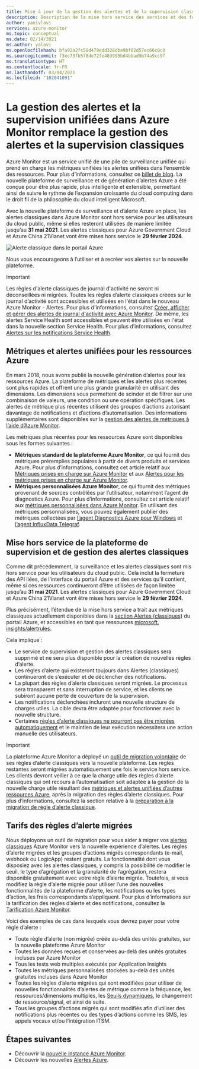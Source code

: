 ```yaml
---
title: Mise à jour de la gestion des alertes et de la supervision classiques dans Azure Monitor
description: Description de la mise hors service des services et des fonctionnalités de supervision classique, présentée précédemment dans le Portail Azure sous Alertes (classique).
author: yanivlavi
services: azure-monitor
ms.topic: conceptual
ms.date: 02/14/2021
ms.author: yalavi
ms.openlocfilehash: bfa92a2fc58d479edd328dba9bf02d57ec66c0c9
ms.sourcegitcommit: f3ec73fb5f8de72fe483995bd4bbad9b74a9cc9f
ms.translationtype: HT
ms.contentlocale: fr-FR
ms.lasthandoff: 03/04/2021
ms.locfileid: "102041091"
---
```

# <a name="unified-alerting--monitoring-in-azure-monitor-replaces-classic-alerting--monitoring"></a>La gestion des alertes et la supervision unifiées dans Azure Monitor remplace la gestion des alertes et la supervision classiques

Azure Monitor est un service unifié de une pile de surveillance unifiée qui prend en charge les métriques unifiées les alertes unifiées dans l’ensemble des ressources. Pour plus d’informations, consultez ce [billet de blog](https://azure.microsoft.com/blog/new-full-stack-monitoring-capabilities-in-azure-monitor/). La nouvelle plateforme de surveillance et de génération d’alertes Azure a été conçue pour être plus rapide, plus intelligente et extensible, permettant ainsi de suivre le rythme de l’expansion croissante du cloud computing dans le droit fil de la philosophie du cloud intelligent Microsoft.

Avec la nouvelle plateforme de surveillance et d’alerte Azure en place, les alertes classiques dans Azure Monitor sont hors service pour les utilisateurs du cloud public, même si elles resteront utilisées de manière limitée jusqu’au **31 mai 2021**. Les alertes classiques pour Azure Government Cloud et Azure China 21Vianet vont être mises hors service le **29 février 2024**.

 ![Alerte classique dans le portail Azure](media/monitoring-classic-retirement/monitor-alert-screen2.png) 

Nous vous encourageons à l’utiliser et à recréer vos alertes sur la nouvelle plateforme.

> [!IMPORTANT]
> Les règles d'alerte classiques de journal d'activité ne seront ni déconseillées ni migrées. Toutes les règles d’alerte classiques créées sur le journal d’activité sont accessibles et utilisées en l'état dans le nouveau Azure Monitor - Alertes. Pour plus d'informations, consultez [Créer, afficher et gérer des alertes de journal d'activité avec Azure Monitor](./alerts-activity-log.md). De même, les alertes Service Health sont accessibles et peuvent être utilisées en l'état dans la nouvelle section Service Health. Pour plus d’informations, consultez [Alertes sur les notifications Service Health](../../service-health/alerts-activity-log-service-notifications-portal.md).

## <a name="unified-metrics-and-alerts-for-azure-resources"></a>Métriques et alertes unifiées pour les ressources Azure

En mars 2018, nous avons publié la nouvelle génération d’alertes pour les ressources Azure. La plateforme de métriques et les alertes plus récentes sont plus rapides et offrent une plus grande granularité en utilisant des dimensions. Les dimensions vous permettent de scinder et de filtrer sur une combinaison de valeurs, une condition ou une opération spécifiques. Les alertes de métrique plus récentes utilisent des groupes d’actions autorisant davantage de notifications et d’actions d’automatisation. Des informations supplémentaires sont disponibles sur la [gestion des alertes de métriques à l’aide d’Azure Monitor](./alerts-metric.md).

Les métriques plus récentes pour les ressources Azure sont disponibles sous les formes suivantes :

- **Métriques standard de la plateforme Azure Monitor**, ce qui fournit des métriques préremplies populaires à partir de divers produits et services Azure. Pour plus d’informations, consultez cet article relatif aux [Métriques prises en charge sur Azure Monitor](./alerts-metric-near-real-time.md#metrics-and-dimensions-supported) et aux [Alertes pour les métriques prises en charge sur Azure Monitor](./alerts-metric-overview.md#supported-resource-types-for-metric-alerts).
- **Métriques personnalisées Azure Monitor**, ce qui fournit des métriques provenant de sources contrôlées par l’utilisateur, notamment l’agent de diagnostics Azure. Pour plus d’informations, consultez cet article relatif aux [métriques personnalisées dans Azure Monitor](../essentials/metrics-custom-overview.md). En utilisant des métriques personnalisées, vous pouvez également publier des métriques collectées par [l’agent Diagnostics Azure pour Windows](../essentials/collect-custom-metrics-guestos-resource-manager-vm.md) et [l’agent InfluxData Telegraf](../essentials/collect-custom-metrics-linux-telegraf.md).

## <a name="retirement-of-classic-monitoring-and-alerting-platform"></a>Mise hors service de la plateforme de supervision et de gestion des alertes classiques

Comme dit précédemment, la surveillance et les alertes classiques sont mis hors service pour les utilisateurs du cloud public. Cela inclut la fermeture des API liées, de l’interface du portail Azure et des services qu’il contient, même si ces ressources continueront d’être utilisées de façon limitée jusqu’au **31 mai 2021**. Les alertes classiques pour Azure Government Cloud et Azure China 21Vianet vont être mises hors service le **29 février 2024**.

Plus précisément, l’étendue de la mise hors service a trait aux métriques classiques actuellement disponibles dans la [section Alertes (classiques)](./alerts-classic.overview.md) du portail Azure, et accessibles en tant que ressources [microsoft. insights/alertrules](/rest/api/monitor/alertrules).

Cela implique :

- Le service de supervision et gestion des alertes classiques sera supprimé et ne sera plus disponible pour la création de nouvelles règles d’alerte.
- Les règles d’alerte qui existeront toujours dans Alertes (classiques) continueront de s’exécuter et de déclencher des notifications.
- La plupart des règles d’alerte classiques seront migrées. Le processus sera transparent et sans interruption de service, et les clients ne subiront aucune perte de couverture de la supervision.
- Les notifications déclenchées incluront une nouvelle structure de charges utiles. La cible devra être adaptée pour fonctionner avec la nouvelle structure.
- Certaines [règles d’alerte classiques ne pourront pas être migrées automatiquement](alerts-understand-migration.md#manually-migrating-classic-alerts-to-newer-alerts) et le maintien de leur exécution nécessitera une action manuelle des utilisateurs.

> [!IMPORTANT]
> La plateforme Azure Monitor a déployé un [outil de migration volontaire](alerts-using-migration-tool.md) de ses règles d’alerte classiques vers la nouvelle plateforme. Les règles restantes seront migrées automatiquement une fois le service hors service. Les clients devront veiller à ce que la charge utile des règles d’alerte classiques qui ont recours à l’automatisation soit adaptée à la gestion de la nouvelle charge utile résultant des [métriques et alertes unifiées d’autres ressources Azure](#unified-metrics-and-alerts-for-azure-resources), après la migration des règles d’alerte classiques. Pour plus d’informations, consultez la section relative à la [préparation à la migration de règle d’alerte classique](alerts-prepare-migration.md).

## <a name="pricing-for-migrated-alert-rules"></a>Tarifs des règles d’alerte migrées

Nous déployons un outil de migration pour vous aider à migrer vos [alertes classiques](./alerts-classic.overview.md) Azure Monitor vers la nouvelle expérience d’alertes. Les règles d’alerte migrées et les groupes d’actions migrés correspondants (e-mail, webhook ou LogicApp) restent gratuits. La fonctionnalité dont vous disposiez avec les alertes classiques, y compris la possibilité de modifier le seuil, le type d’agrégation et la granularité de l’agrégation, restera disponible gratuitement avec votre règle d’alerte migrée. Toutefois, si vous modifiez la règle d’alerte migrée pour utiliser l’une des nouvelles fonctionnalités de la plateforme d’alerte, les notifications ou les types d’action, les frais correspondants s’appliquent. Pour plus d’informations sur la tarification des règles d’alerte et des notifications, consultez la [Tarification Azure Monitor](https://azure.microsoft.com/pricing/details/monitor/).

Voici des exemples de cas dans lesquels vous devrez payer pour votre règle d’alerte :

- Toute règle d’alerte (non migrée) créée au-delà des unités gratuites, sur la nouvelle plateforme Azure Monitor
- Toutes les données reçues et conservées au-delà des unités gratuites incluses par Azure Monitor
- Tous les tests web multiples exécutés par Application Insights
- Toutes les métriques personnalisées stockées au-delà des unités gratuites incluses dans Azure Monitor
- Toutes les règles d’alerte migrées qui sont modifiées pour utiliser de nouvelles fonctionnalités d’alertes de métrique comme la fréquence, les ressources/dimensions multiples, les [Seuils dynamiques](../alerts/alerts-dynamic-thresholds.md), le changement de ressource/signal, et ainsi de suite.
- Tous les groupes d’actions migrés qui sont modifiés afin d’utiliser des notifications plus récentes ou des types d’actions comme les SMS, les appels vocaux et/ou l’intégration ITSM.

## <a name="next-steps"></a>Étapes suivantes

* Découvrir la [nouvelle instance Azure Monitor](../overview.md).
* Découvrir les nouvelles [Alertes Azure](./alerts-overview.md).
